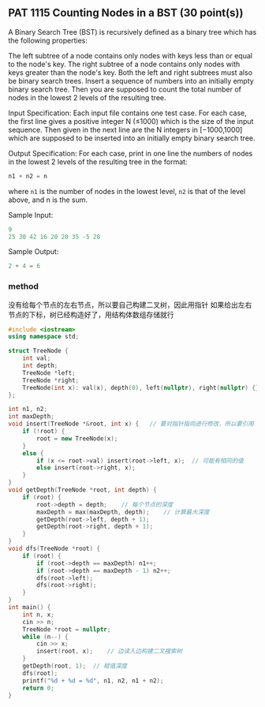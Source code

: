 ## PAT 1115 Counting Nodes in a BST (30 point(s))
A Binary Search Tree (BST) is recursively defined as a binary tree which has the following properties:

The left subtree of a node contains only nodes with keys less than or equal to the node's key.
The right subtree of a node contains only nodes with keys greater than the node's key.
Both the left and right subtrees must also be binary search trees.
Insert a sequence of numbers into an initially empty binary search tree. Then you are supposed to count the total number of nodes in the lowest 2 levels of the resulting tree.

Input Specification:
Each input file contains one test case. For each case, the first line gives a positive integer N (≤1000) which is the size of the input sequence. Then given in the next line are the N integers in [−1000,1000] which are supposed to be inserted into an initially empty binary search tree.

Output Specification:
For each case, print in one line the numbers of nodes in the lowest 2 levels of the resulting tree in the format:
```cpp
n1 + n2 = n
```
where `n1` is the number of nodes in the lowest level, `n2` is that of the level above, and n is the sum.

Sample Input:
```cpp
9
25 30 42 16 20 20 35 -5 28
```
Sample Output:
```cpp
2 + 4 = 6
```

### method

没有给每个节点的左右节点，所以要自己构建二叉树，因此用指针
如果给出左右节点的下标，树已经构造好了，用结构体数组存储就行

```cpp
#include <iostream>
using namespace std;

struct TreeNode {
    int val;
    int depth;
    TreeNode *left;
    TreeNode *right;
    TreeNode(int x): val(x), depth(0), left(nullptr), right(nullptr) {}
};

int n1, n2;
int maxDepth;
void insert(TreeNode *&root, int x) {   // 要对指针指向进行修改，所以要引用
    if (!root) {
        root = new TreeNode(x);
    }
    else {
        if (x <= root->val) insert(root->left, x);  // 可能有相同的值
        else insert(root->right, x);
    }
}
void getDepth(TreeNode *root, int depth) {
    if (root) {
        root->depth = depth;    // 每个节点的深度
        maxDepth = max(maxDepth, depth);    // 计算最大深度
        getDepth(root->left, depth + 1);
        getDepth(root->right, depth + 1);
    }
}
void dfs(TreeNode *root) {
    if (root) {
        if (root->depth == maxDepth) n1++;
        if (root->depth == maxDepth - 1) n2++;
        dfs(root->left);
        dfs(root->right);
    }
}
int main() {
    int n, x;
    cin >> n;
    TreeNode *root = nullptr;
    while (n--) {
        cin >> x;
        insert(root, x);    // 边读入边构建二叉搜索树
    }
    getDepth(root, 1);  // 赋值深度
    dfs(root);
    printf("%d + %d = %d", n1, n2, n1 + n2);
    return 0;
}
```